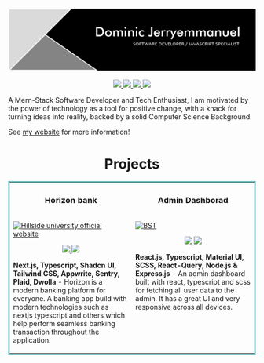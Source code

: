 ![banner](assets/profileBg.png)

<p align="center">
  <a href="https://github.com/Jerryemmanuel01" target="_blank">
    <img src="https://img.shields.io/static/v1?label=|&message=WEBSITE&color=23555f&style=plastic&logo=react&logo-color=white"/>
  </a>
  <a href="https://www.linkedin.com/in/dominic-jerryemmanuel" target="_blank">
    <img src="https://img.shields.io/static/v1?label=|&message=LINKED-IN&color=cdf998&style=plastic&logo=linkedin&logo-color=white"/>
  </a>
  <a href="https://x.com/Jerryemmanuel65" target="_blank">
    <img src="https://img.shields.io/static/v1?label=|&message=TWITTER&color=23555f&style=plastic&logo=twitter&logo-color=white"/>
  </a>
  <a href="https://docs.google.com/document/d/1hi-Qz23j9rP4y3mktlCaczhv7Mvz9XIgFwfRleRL9wY/edit?usp=sharing" target="_blank">
      <img src="https://img.shields.io/static/v1?label=|&message=RESUME&color=23555f&style=plastic&logo=react&logo-color=white"/>
  </a>
</p>

A Mern-Stack Software Developer and Tech Enthusiast, I am motivated by the power of technology as a tool for positive change, with a knack for turning ideas into reality, backed by a solid Computer Science Background.

See [my website](https://github.com/Jerryemmanuel01) for more information!

<h1 align="center">Projects</h1>

<table bordercolor="#66b2b2">
  <tr>
    <td width="50%" valign="top">
      <h3 align="center">Horizon bank</h3>
        <br />
        <a target="_blank" href="https://horizon-banking-ten.vercel.app/">
            <img src="assets/horizon.gif" width="100%" alt="Hillside university official website"/>
        </a>
        <br />
        <p align="center">
          
  <a href="https://github.com/Jerryemmanuel01/horizon-banking" target="_blank">
    <img src="https://img.shields.io/static/v1?label=|&message=REPO&color=23555f&style=plastic&logo=github&logo-color=white"/>
  </a>  
  <a href="https://horizon-banking-ten.vercel.app/" target="_blank">
    <img src="https://img.shields.io/static/v1?label=|&message=WEBSITE&color=cdf998&style=plastic&logo=wordpress&logo-color=white"/>
  </a>
      </p>
        <p><strong>Next.js, Typescript, Shadcn UI, Tailwind CSS, Appwrite, Sentry, Plaid, Dwolla</strong> - Horizon is a modern banking platform for everyone. A banking app build with modern technologies such as nextjs typescript and others which help perform seamless banking transaction throughout the application. </p>
    </td>
     <td width="50%"  valign="top">
      <h3 align="center">Admin Dashborad</h3>
        <br />
        <a target="_blank" href="https://react-admin-dashboard-client.vercel.app/">
          <img src="assets/dashbord.gif" width="100%" alt="BST"/>
        </a>
        <br />
        <p align="center">
          
  <a href="https://github.com/Jerryemmanuel01/React-Admin-Dashboard" target="_blank">
    <img src="https://img.shields.io/static/v1?label=|&message=REPO&color=23555f&style=plastic&logo=github&logo-color=white"/>
  </a>
  <a href="https://react-admin-dashboard-client.vercel.app/" target="_blank">
    <img src="https://img.shields.io/static/v1?label=|&message=WEBSITE&color=cdf998&style=plastic&logo=wordpress&logo-color=white"/>
  </a>
      </p>
        <p><strong>React.js, Typescript, Material UI, SCSS, React-Query, Node.js & Express.js</strong> - An admin dashboard built with react, typescript and scss for fetching all user data to the admin. It has a great UI and very responsive across all devices. </p>
    </td>
    
  </tr>
</table>
<!--
**Jerryemmanuel01/Jerryemmanuel01** is a ✨ _special_ ✨ repository because its `README.md` (this file) appears on your GitHub profile.

Here are some ideas to get you started:

- 🔭 I’m currently working on ...
- 🌱 I’m currently learning ...
- 👯 I’m looking to collaborate on ...
- 🤔 I’m looking for help with ...
- 💬 Ask me about ...
- 📫 How to reach me: ...
- 😄 Pronouns: ...
- ⚡ Fun fact: ...
-->
